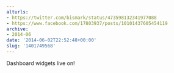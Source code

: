 ```yaml
---
alturls:
- https://twitter.com/bismark/status/473598132341977088
- https://www.facebook.com/17803937/posts/10101437605454119
archive:
- 2014-06
date: '2014-06-02T22:52:48+00:00'
slug: '1401749568'
---
```


Dashboard widgets live on!

